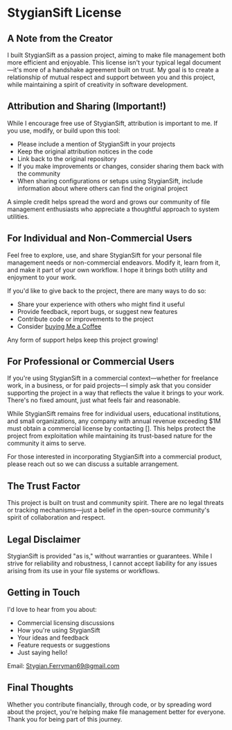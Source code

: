 # StygianSift License

## A Note from the Creator
I built StygianSift as a passion project, aiming to make file management both more efficient and enjoyable. This license isn't your typical legal document—it's more of a handshake agreement built on trust. My goal is to create a relationship of mutual respect and support between you and this project, while maintaining a spirit of creativity in software development.

## Attribution and Sharing (Important!)
While I encourage free use of StygianSift, attribution is important to me. If you use, modify, or build upon this tool:
- Please include a mention of StygianSift in your projects
- Keep the original attribution notices in the code
- Link back to the original repository
- If you make improvements or changes, consider sharing them back with the community
- When sharing configurations or setups using StygianSift, include information about where others can find the original project

A simple credit helps spread the word and grows our community of file management enthusiasts who appreciate a thoughtful approach to system utilities.

## For Individual and Non-Commercial Users
Feel free to explore, use, and share StygianSift for your personal file management needs or non-commercial endeavors. Modify it, learn from it, and make it part of your own workflow. I hope it brings both utility and enjoyment to your work.

If you'd like to give back to the project, there are many ways to do so:
- Share your experience with others who might find it useful
- Provide feedback, report bugs, or suggest new features
- Contribute code or improvements to the project
- Consider [buying Me a Coffee](https://buymeacoffee.com/charon0)

Any form of support helps keep this project growing!

## For Professional or Commercial Users
If you're using StygianSift in a commercial context—whether for freelance work, in a business, or for paid projects—I simply ask that you consider supporting the project in a way that reflects the value it brings to your work. There's no fixed amount, just what feels fair and reasonable.

While StygianSift remains free for individual users, educational institutions, 
and small organizations, any company with annual revenue exceeding $1M must 
obtain a commercial license by contacting []. This helps protect the 
project from exploitation while maintaining its trust-based nature for the 
community it aims to serve.

For those interested in incorporating StygianSift into a commercial product, please reach out so we can discuss a suitable arrangement.

## The Trust Factor
This project is built on trust and community spirit. There are no legal threats or tracking mechanisms—just a belief in the open-source community's spirit of collaboration and respect.

## Legal Disclaimer
StygianSift is provided "as is," without warranties or guarantees. While I strive for reliability and robustness, I cannot accept liability for any issues arising from its use in your file systems or workflows.

## Getting in Touch
I'd love to hear from you about:
- Commercial licensing discussions
- How you're using StygianSift
- Your ideas and feedback
- Feature requests or suggestions
- Just saying hello!

Email: Stygian.Ferryman69@gmail.com

## Final Thoughts
Whether you contribute financially, through code, or by spreading word about the project, you're helping make file management better for everyone. Thank you for being part of this journey.
